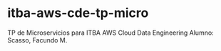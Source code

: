 # itba-aws-cde-tp-micro

TP de Microservicios para ITBA AWS Cloud Data Engineering
Alumno: Scasso, Facundo M.
